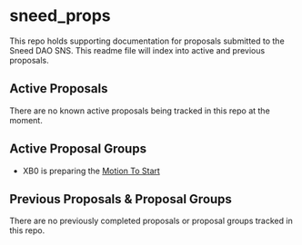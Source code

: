 # sneed_props
This repo holds supporting documentation for proposals submitted to the Sneed DAO SNS. This readme file will index into active and previous proposals.

## Active Proposals
There are no known active proposals being tracked in this repo at the moment.

## Active Proposal Groups
- XB0 is preparing the [Motion To Start](propGroups/xb0_SonicSwapLPMove/xb0.0_motionToStart.md)

## Previous Proposals & Proposal Groups
There are no previously completed proposals or proposal groups tracked in this repo.

